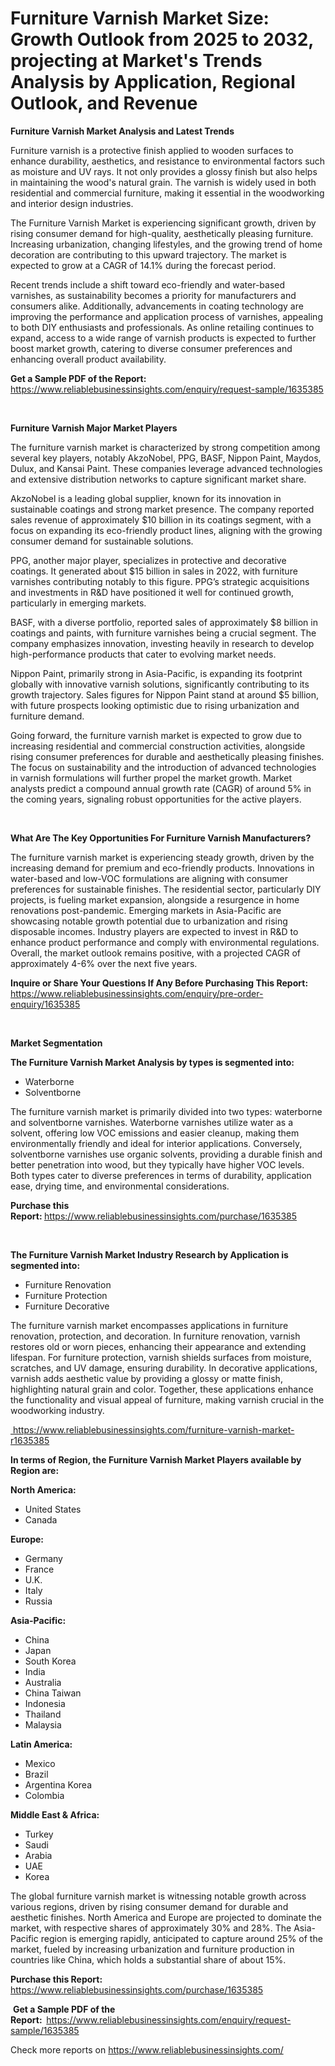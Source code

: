 <p><h1>Furniture Varnish Market Size: Growth Outlook from 2025 to 2032, projecting at Market's Trends Analysis by Application, Regional Outlook, and Revenue</h1></p><p><strong>Furniture Varnish Market Analysis and Latest Trends</strong></p>
<p><p>Furniture varnish is a protective finish applied to wooden surfaces to enhance durability, aesthetics, and resistance to environmental factors such as moisture and UV rays. It not only provides a glossy finish but also helps in maintaining the wood's natural grain. The varnish is widely used in both residential and commercial furniture, making it essential in the woodworking and interior design industries.</p><p>The Furniture Varnish Market is experiencing significant growth, driven by rising consumer demand for high-quality, aesthetically pleasing furniture. Increasing urbanization, changing lifestyles, and the growing trend of home decoration are contributing to this upward trajectory. The market is expected to grow at a CAGR of 14.1% during the forecast period. </p><p>Recent trends include a shift toward eco-friendly and water-based varnishes, as sustainability becomes a priority for manufacturers and consumers alike. Additionally, advancements in coating technology are improving the performance and application process of varnishes, appealing to both DIY enthusiasts and professionals. As online retailing continues to expand, access to a wide range of varnish products is expected to further boost market growth, catering to diverse consumer preferences and enhancing overall product availability.</p></p>
<p><strong>Get a Sample PDF of the Report:&nbsp;</strong> <a href="https://www.reliablebusinessinsights.com/enquiry/request-sample/1635385?utm_campaign=3050&utm_medium=2&utm_source=Github&utm_content=ia&utm_term=31032025&utm_id=furniture-varnish">https://www.reliablebusinessinsights.com/enquiry/request-sample/1635385</a></p>
<p>&nbsp;</p>
<p><strong>Furniture Varnish Major Market Players</strong></p>
<p><p>The furniture varnish market is characterized by strong competition among several key players, notably AkzoNobel, PPG, BASF, Nippon Paint, Maydos, Dulux, and Kansai Paint. These companies leverage advanced technologies and extensive distribution networks to capture significant market share.</p><p>AkzoNobel is a leading global supplier, known for its innovation in sustainable coatings and strong market presence. The company reported sales revenue of approximately $10 billion in its coatings segment, with a focus on expanding its eco-friendly product lines, aligning with the growing consumer demand for sustainable solutions.</p><p>PPG, another major player, specializes in protective and decorative coatings. It generated about $15 billion in sales in 2022, with furniture varnishes contributing notably to this figure. PPG’s strategic acquisitions and investments in R&D have positioned it well for continued growth, particularly in emerging markets.</p><p>BASF, with a diverse portfolio, reported sales of approximately $8 billion in coatings and paints, with furniture varnishes being a crucial segment. The company emphasizes innovation, investing heavily in research to develop high-performance products that cater to evolving market needs.</p><p>Nippon Paint, primarily strong in Asia-Pacific, is expanding its footprint globally with innovative varnish solutions, significantly contributing to its growth trajectory. Sales figures for Nippon Paint stand at around $5 billion, with future prospects looking optimistic due to rising urbanization and furniture demand.</p><p>Going forward, the furniture varnish market is expected to grow due to increasing residential and commercial construction activities, alongside rising consumer preferences for durable and aesthetically pleasing finishes. The focus on sustainability and the introduction of advanced technologies in varnish formulations will further propel the market growth. Market analysts predict a compound annual growth rate (CAGR) of around 5% in the coming years, signaling robust opportunities for the active players.</p></p>
<p>&nbsp;</p>
<p><strong>What Are The Key Opportunities For Furniture Varnish Manufacturers?</strong></p>
<p><p>The furniture varnish market is experiencing steady growth, driven by the increasing demand for premium and eco-friendly products. Innovations in water-based and low-VOC formulations are aligning with consumer preferences for sustainable finishes. The residential sector, particularly DIY projects, is fueling market expansion, alongside a resurgence in home renovations post-pandemic. Emerging markets in Asia-Pacific are showcasing notable growth potential due to urbanization and rising disposable incomes. Industry players are expected to invest in R&D to enhance product performance and comply with environmental regulations. Overall, the market outlook remains positive, with a projected CAGR of approximately 4-6% over the next five years.</p></p>
<p><strong>Inquire or Share Your Questions If Any Before Purchasing This Report:</strong> <a href="https://www.reliablebusinessinsights.com/enquiry/pre-order-enquiry/1635385?utm_campaign=3050&utm_medium=2&utm_source=Github&utm_content=ia&utm_term=31032025&utm_id=furniture-varnish">https://www.reliablebusinessinsights.com/enquiry/pre-order-enquiry/1635385</a></p>
<p>&nbsp;</p>
<p><strong>Market Segmentation</strong></p>
<p><strong>The Furniture Varnish Market Analysis by types is segmented into:</strong></p>
<p><ul><li>Waterborne</li><li>Solventborne</li></ul></p>
<p><p>The furniture varnish market is primarily divided into two types: waterborne and solventborne varnishes. Waterborne varnishes utilize water as a solvent, offering low VOC emissions and easier cleanup, making them environmentally friendly and ideal for interior applications. Conversely, solventborne varnishes use organic solvents, providing a durable finish and better penetration into wood, but they typically have higher VOC levels. Both types cater to diverse preferences in terms of durability, application ease, drying time, and environmental considerations.</p></p>
<p><strong>Purchase this Report:&nbsp;</strong><a href="https://www.reliablebusinessinsights.com/purchase/1635385?utm_campaign=3050&utm_medium=2&utm_source=Github&utm_content=ia&utm_term=31032025&utm_id=furniture-varnish">https://www.reliablebusinessinsights.com/purchase/1635385</a></p>
<p>&nbsp;</p>
<p><strong>The Furniture Varnish Market Industry Research by Application is segmented into:</strong></p>
<p><ul><li>Furniture Renovation</li><li>Furniture Protection</li><li>Furniture Decorative</li></ul></p>
<p><p>The furniture varnish market encompasses applications in furniture renovation, protection, and decoration. In furniture renovation, varnish restores old or worn pieces, enhancing their appearance and extending lifespan. For furniture protection, varnish shields surfaces from moisture, scratches, and UV damage, ensuring durability. In decorative applications, varnish adds aesthetic value by providing a glossy or matte finish, highlighting natural grain and color. Together, these applications enhance the functionality and visual appeal of furniture, making varnish crucial in the woodworking industry.</p></p>
<p><a href="https://www.reliablebusinessinsights.com/furniture-varnish-market-r1635385?utm_campaign=3050&utm_medium=2&utm_source=Github&utm_content=ia&utm_term=31032025&utm_id=furniture-varnish">&nbsp;https://www.reliablebusinessinsights.com/furniture-varnish-market-r1635385</a></p>
<p><strong>In terms of Region, the Furniture Varnish Market Players available by Region are:</strong></p>
<p>
    <p> <strong> North America: </strong>
        <ul>
            <li>United States</li>
            <li>Canada</li>
        </ul>
        </p> 
    <p> <strong> Europe: </strong>
        <ul>
            <li>Germany</li>
            <li>France</li>
            <li>U.K.</li>
            <li>Italy</li>
            <li>Russia</li>
        </ul>
        </p> 
    <p> <strong> Asia-Pacific: </strong>
        <ul>
            <li>China</li>
            <li>Japan</li>
            <li>South Korea</li>
            <li>India</li>
            <li>Australia</li>
            <li>China Taiwan</li>
            <li>Indonesia</li>
            <li>Thailand</li>
            <li>Malaysia</li>
        </ul>
        </p> 
    <p> <strong> Latin America: </strong>
        <ul>
            <li>Mexico</li>
            <li>Brazil</li>
            <li>Argentina Korea</li>
            <li>Colombia</li>
        </ul>
        </p> 
    <p> <strong> Middle East & Africa: </strong>
        <ul>
            <li>Turkey</li>
            <li>Saudi</li>
            <li>Arabia</li>
            <li>UAE</li>
            <li>Korea</li>
        </ul>
    </p>
    </p>
<p><p>The global furniture varnish market is witnessing notable growth across various regions, driven by rising consumer demand for durable and aesthetic finishes. North America and Europe are projected to dominate the market, with respective shares of approximately 30% and 28%. The Asia-Pacific region is emerging rapidly, anticipated to capture around 25% of the market, fueled by increasing urbanization and furniture production in countries like China, which holds a substantial share of about 15%.</p></p>
<p><strong>Purchase this Report: </strong><a href="https://www.reliablebusinessinsights.com/purchase/1635385?utm_campaign=3050&utm_medium=2&utm_source=Github&utm_content=ia&utm_term=31032025&utm_id=furniture-varnish">https://www.reliablebusinessinsights.com/purchase/1635385</a></p>
<p>&nbsp;<strong>Get a Sample PDF of the Report:&nbsp;&nbsp;</strong><a href="https://www.reliablebusinessinsights.com/enquiry/request-sample/1635385?utm_campaign=3050&utm_medium=2&utm_source=Github&utm_content=ia&utm_term=31032025&utm_id=furniture-varnish">https://www.reliablebusinessinsights.com/enquiry/request-sample/1635385</a></p>
<p><strong></strong></p>
<p>Check more reports on <a href="https://www.reliablebusinessinsights.com/?utm_campaign=3050&utm_medium=2&utm_source=Github&utm_content=ia&utm_term=31032025&utm_id=furniture-varnish">https://www.reliablebusinessinsights.com/</a></p>